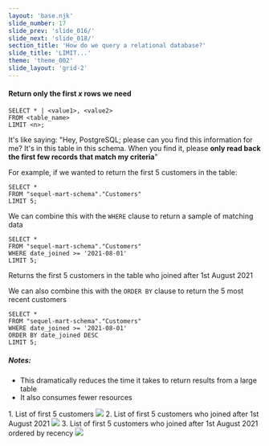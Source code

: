 ```yaml
---
layout: 'base.njk'
slide_number: 17
slide_prev: 'slide_016/'
slide_next: 'slide_018/'
section_title: 'How do we query a relational database?'
slide_title: 'LIMIT...'
theme: 'theme_002'
slide_layout: 'grid-2'
---
```


<section class="slide__text">

#### Return only the first *x* rows we need

```
SELECT * | <value1>, <value2>
FROM <table_name>
LIMIT <n>;
```

It's like saying: <span> "Hey, PostgreSQL; please can you find this information for me?  It's in this table in this schema.  When you find it, please **only read back the first few records that match my criteria**" </span>

For example, if we wanted to return the first 5 customers in the table:
```
SELECT *
FROM "sequel-mart-schema"."Customers"
LIMIT 5;
```

We can combine this with the `WHERE` clause to return a sample of matching data
```
SELECT *
FROM "sequel-mart-schema"."Customers"
WHERE date_joined >= '2021-08-01'
LIMIT 5;
```
Returns the first 5 customers in the table who joined after 1st August 2021


We can also combine this with the `ORDER BY` clause to return the 5 most recent customers
```
SELECT *
FROM "sequel-mart-schema"."Customers"
WHERE date_joined >= '2021-08-01'
ORDER BY date_joined DESC
LIMIT 5;
```

##### Notes:
- This dramatically reduces the time it takes to return results from a large table
- It also consumes fewer resources



</section>


<section class="slide__images">
    <caption>1. List of first 5 customers</caption>
    <img src="{{ '../../images/002_LIMIT_Customers_5.png' | url }}" />
    <caption>2. List of first 5 customers who joined after 1st August 2021</caption>
    <img src="{{ '../../images/002_LIMIT_Customers_5_Date_Joined.png' | url }}" />
    <caption>3. List of first 5 customers who joined after 1st August 2021 ordered by recency</caption>
    <img src="{{ '../../images/002_LIMIT_Customers_5_Date_Joined_DESC.png' | url }}" />

</section>
